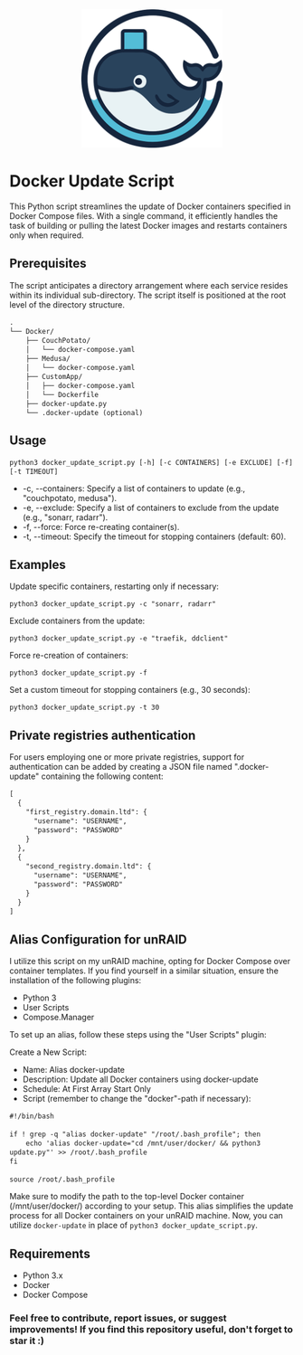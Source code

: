 <div align="center">
  <img src="extras/logo.png" width="250" alt="logo">
</div>


# Docker Update Script
This Python script streamlines the update of Docker containers specified in Docker Compose files. With a single command, it efficiently handles the task of building or pulling the latest Docker images and restarts containers only when required.


## Prerequisites

The script anticipates a directory arrangement where each service resides within its individual sub-directory. The script itself is positioned at the root level of the directory structure.
```
.
└── Docker/
    ├── CouchPotato/
    │   └── docker-compose.yaml
    ├── Medusa/
    │   └── docker-compose.yaml
    ├── CustomApp/
    │   ├── docker-compose.yaml
    │   └── Dockerfile
    ├── docker-update.py
    └── .docker-update (optional)
```


## Usage
```
python3 docker_update_script.py [-h] [-c CONTAINERS] [-e EXCLUDE] [-f] [-t TIMEOUT]
```

* -c, --containers: Specify a list of containers to update (e.g., "couchpotato, medusa").
* -e, --exclude: Specify a list of containers to exclude from the update (e.g., "sonarr, radarr").
* -f, --force: Force re-creating container(s).
* -t, --timeout: Specify the timeout for stopping containers (default: 60).


## Examples
Update specific containers, restarting only if necessary:
```
python3 docker_update_script.py -c "sonarr, radarr"
```
Exclude containers from the update:
```
python3 docker_update_script.py -e "traefik, ddclient"
```
Force re-creation of containers:
```
python3 docker_update_script.py -f
```
Set a custom timeout for stopping containers (e.g., 30 seconds):
```
python3 docker_update_script.py -t 30
```


## Private registries authentication
For users employing one or more private registries, support for authentication can be added by creating a JSON file named ".docker-update" containing the following content:
```
[
  {
    "first_registry.domain.ltd": {
      "username": "USERNAME",
      "password": "PASSWORD"
    }
  },
  {
    "second_registry.domain.ltd": {
      "username": "USERNAME",
      "password": "PASSWORD"
    }
  }
]
```


## Alias Configuration for unRAID
I utilize this script on my unRAID machine, opting for Docker Compose over container templates. If you find yourself in a similar situation, ensure the installation of the following plugins:
* Python 3
* User Scripts
* Compose.Manager

To set up an alias, follow these steps using the "User Scripts" plugin:

Create a New Script:
* Name: Alias docker-update
* Description: Update all Docker containers using docker-update
* Schedule: At First Array Start Only
* Script (remember to change the "docker"-path if necessary):
```
#!/bin/bash

if ! grep -q "alias docker-update" "/root/.bash_profile"; then
    echo 'alias docker-update="cd /mnt/user/docker/ && python3 update.py"' >> /root/.bash_profile
fi

source /root/.bash_profile
```
Make sure to modify the path to the top-level Docker container (/mnt/user/docker/) according to your setup. This alias simplifies the update process for all Docker containers on your unRAID machine. Now, you can utilize `docker-update` in place of `python3 docker_update_script.py`.


## Requirements
* Python 3.x
* Docker
* Docker Compose


### Feel free to contribute, report issues, or suggest improvements! If you find this repository useful, don't forget to star it :)
